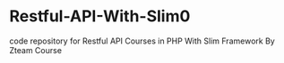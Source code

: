 # Restful-API-With-Slim0
code repository for Restful API Courses in PHP With Slim Framework By Zteam Course
